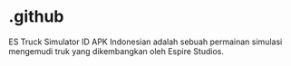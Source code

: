 # .github
ES Truck Simulator ID APK Indonesian adalah sebuah permainan simulasi mengemudi truk yang dikembangkan oleh Espire Studios.

